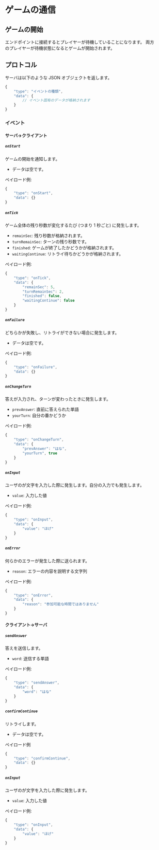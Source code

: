 # ゲームの通信

## ゲームの開始

エンドポイントに接続するとプレイヤーが待機していることになります。
両方のプレイヤーが待機状態になるとゲームが開始されます。

## プロトコル

サーバは以下のような JSON オブジェクトを返します。

```js
{
    "type": "イベントの種類",
    "data": {
        // イベント固有のデータが格納されます
    }
}
```

### イベント

#### サーバ→クライアント

##### `onStart`

ゲームの開始を通知します。

- データは空です。

ペイロード例:
```js
{
    "type": "onStart",
    "data": {}
}
```

##### `onTick`

ゲーム全体の残り秒数が変化するたび (つまり 1 秒ごと) に発生します。

- `remainSec`: 残り秒数が格納されます。
- `turnRemainSec`: ターンの残り秒数です。
- `finished`: ゲームが終了したかどうかが格納されます。
- `waitingContinue`: リトライ待ちかどうかが格納されます。

ペイロード例:
```js
{
    "type": "onTick",
    "data": {
        "remainSec": 5,
        "turnRemainSec": 2,
        "finished": false,
        "waitingContinue": false
    }
}
```

##### `onFailure`

どちらかが失敗し、リトライができない場合に発生します。

- データは空です。

ペイロード例:
```js
{
    "type": "onFailure",
    "data": {}
}
```

##### `onChangeTurn`

答えが入力され、ターンが変わったときに発生します。

- `prevAnswer`: 直前に答えられた単語
- `yourTurn`: 自分の番かどうか

ペイロード例:
```js
{
    "type": "onChangeTurn",
    "data": {
        "prevAnswer": "はな",
        "yourTurn", true
    }
}
```

##### `onInput`

ユーザのが文字を入力した際に発生します。自分の入力でも発生します。

- `value`: 入力した値

ペイロード例:
```js
{
    "type": "onInput",
    "data": {
        "value": "ほげ"
    }
}
```

##### `onError`

何らかのエラーが発生した際に送られます。

- `reason`: エラーの内容を説明する文字列

ペイロード例:
```js
{
    "type": "onError",
    "data": {
        "reason": "参加可能な時間ではありません"
    }
}
```

#### クライアント→サーバ

##### `sendAnswer`

答えを送信します。

- `word`: 送信する単語

ペイロード例:
```js
{
    "type": "sendAnswer",
    "data": {
        "word": "はな"
    }
}
```

##### `confirmContinue`

リトライします。

- データは空です。

ペイロード例
```js
{
    "type": "confirmContinue",
    "data": {}
}
```

##### `onInput`

ユーザのが文字を入力した際に発生します。

- `value`: 入力した値

ペイロード例:
```js
{
    "type": "onInput",
    "data": {
        "value": "ほげ"
    }
}
```
